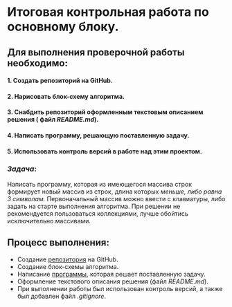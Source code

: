 # Итоговая контрольная работа по основному блоку.
## Для выполнения проверочной работы необходимо:
#### 1. Создать репозиторий на **GitHub**.
#### 2. Нарисовать блок-схему алгоритма.
#### 3. Снабдить репозиторий оформленным текстовым описанием решения ( файл *README.md*).
#### 4. Написать программу, решающую поставленную задачу.
#### 5. Использовать контроль версий в работе над этим проектом.

### ***Задача***:
Написать программу, которая из имеющегося массива строк формирует новый массив из строк, длина которых *меньше, либо равна 3 символам.* Первоначальный массив можно ввести с клавиатуры, либо задать на старте выполнения алгоритма. При решении не рекомендуется пользоваться коллекциями, лучше обойтись исключительно массивами.

## Процесс выполнения:
- Создание [репозитория][1] на GitHub.
- Создание блок-схемы алгоритма.
- Написание [программы](Program.cs), которая решает поставленную задачу.
- Оформление текстового описания решения (файл *README.md*).
- При выполнении работы был использован контроль версий, а также был добавлен файл *.gitignore*.



[1]: https://github.com/Anton-Kovalevskiy/FinalControlWork